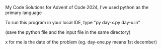 My Code Solutions for Advent of Code 2024, I've used python as the primary language

To run this program in your local IDE, type "py day-x.py day-x.in"

(save the python file and the input file in the same directory)

x for me is the date of the problem (eg. day-one.py means 1st december) 
